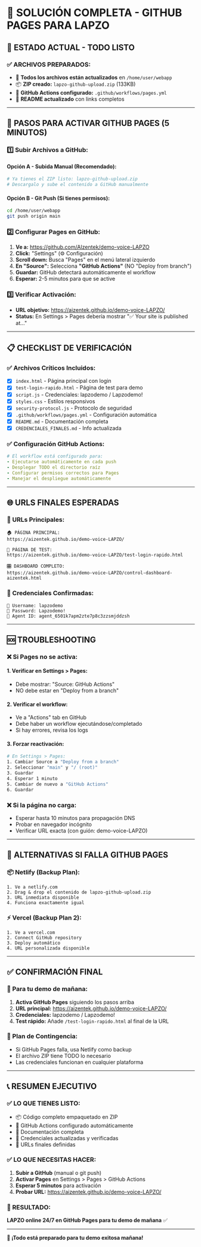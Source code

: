 # 🚀 SOLUCIÓN COMPLETA - GITHUB PAGES PARA LAPZO

## 🎯 **ESTADO ACTUAL - TODO LISTO**

### ✅ **ARCHIVOS PREPARADOS:**
- 📁 **Todos los archivos están actualizados** en `/home/user/webapp`
- 📦 **ZIP creado:** `lapzo-github-upload.zip` (133KB)
- 🔧 **GitHub Actions configurado:** `.github/workflows/pages.yml`
- 📖 **README actualizado** con links completos

---

## 🔧 **PASOS PARA ACTIVAR GITHUB PAGES (5 MINUTOS)**

### **1️⃣ Subir Archivos a GitHub:**

#### **Opción A - Subida Manual (Recomendado):**
```bash
# Ya tienes el ZIP listo: lapzo-github-upload.zip
# Descargalo y sube el contenido a GitHub manualmente
```

#### **Opción B - Git Push (Si tienes permisos):**
```bash
cd /home/user/webapp
git push origin main
```

### **2️⃣ Configurar Pages en GitHub:**
1. **Ve a:** https://github.com/AIzentek/demo-voice-LAPZO
2. **Click:** "Settings" (⚙️ Configuración)
3. **Scroll down:** Busca "Pages" en el menú lateral izquierdo
4. **En "Source":** Selecciona **"GitHub Actions"** (NO "Deploy from branch")
5. **Guardar:** GitHub detectará automáticamente el workflow
6. **Esperar:** 2-5 minutos para que se active

### **3️⃣ Verificar Activación:**
- **URL objetivo:** https://aizentek.github.io/demo-voice-LAPZO/
- **Status:** En Settings > Pages debería mostrar "✅ Your site is published at..."

---

## 📋 **CHECKLIST DE VERIFICACIÓN**

### **✅ Archivos Críticos Incluidos:**
- [x] `index.html` - Página principal con login
- [x] `test-login-rapido.html` - Página de test para demo
- [x] `script.js` - Credenciales: lapzodemo / Lapzodemo!
- [x] `styles.css` - Estilos responsivos
- [x] `security-protocol.js` - Protocolo de seguridad
- [x] `.github/workflows/pages.yml` - Configuración automática
- [x] `README.md` - Documentación completa
- [x] `CREDENCIALES_FINALES.md` - Info actualizada

### **✅ Configuración GitHub Actions:**
```yaml
# El workflow está configurado para:
- Ejecutarse automáticamente en cada push
- Desplegar TODO el directorio raíz
- Configurar permisos correctos para Pages
- Manejar el despliegue automáticamente
```

---

## 🌐 **URLS FINALES ESPERADAS**

### **🎯 URLs Principales:**
```
🏠 PÁGINA PRINCIPAL:
https://aizentek.github.io/demo-voice-LAPZO/

🧪 PÁGINA DE TEST:
https://aizentek.github.io/demo-voice-LAPZO/test-login-rapido.html

🎛️ DASHBOARD COMPLETO:
https://aizentek.github.io/demo-voice-LAPZO/control-dashboard-aizentek.html
```

### **🔐 Credenciales Confirmadas:**
```
👤 Username: lapzodemo
🔐 Password: Lapzodemo!
🤖 Agent ID: agent_6501k7apm2zte7p8c3zzsmjddzsh
```

---

## 🆘 **TROUBLESHOOTING**

### **❌ Si Pages no se activa:**

#### **1. Verificar en Settings > Pages:**
- Debe mostrar: "Source: GitHub Actions"
- NO debe estar en "Deploy from a branch"

#### **2. Verificar el workflow:**
- Ve a "Actions" tab en GitHub
- Debe haber un workflow ejecutándose/completado
- Si hay errores, revisa los logs

#### **3. Forzar reactivación:**
```bash
# En Settings > Pages:
1. Cambiar Source a "Deploy from a branch" 
2. Seleccionar "main" y "/ (root)"
3. Guardar
4. Esperar 1 minuto
5. Cambiar de nuevo a "GitHub Actions"
6. Guardar
```

### **❌ Si la página no carga:**
- Esperar hasta 10 minutos para propagación DNS
- Probar en navegador incógnito
- Verificar URL exacta (con guión: demo-voice-LAPZO)

---

## 🎯 **ALTERNATIVAS SI FALLA GITHUB PAGES**

### **📦 Netlify (Backup Plan):**
```
1. Ve a netlify.com
2. Drag & drop el contenido de lapzo-github-upload.zip
3. URL inmediata disponible
4. Funciona exactamente igual
```

### **⚡ Vercel (Backup Plan 2):**
```
1. Ve a vercel.com
2. Connect GitHub repository
3. Deploy automático
4. URL personalizada disponible
```

---

## ✅ **CONFIRMACIÓN FINAL**

### **🎯 Para tu demo de mañana:**
1. **Activa GitHub Pages** siguiendo los pasos arriba
2. **URL principal:** https://aizentek.github.io/demo-voice-LAPZO/
3. **Credenciales:** lapzodemo / Lapzodemo!
4. **Test rápido:** Añade `/test-login-rapido.html` al final de la URL

### **🚨 Plan de Contingencia:**
- Si GitHub Pages falla, usa Netlify como backup
- El archivo ZIP tiene TODO lo necesario
- Las credenciales funcionan en cualquier plataforma

---

## 📞 **RESUMEN EJECUTIVO**

### **✅ LO QUE TIENES LISTO:**
- 📦 Código completo empaquetado en ZIP
- 🔧 GitHub Actions configurado automáticamente  
- 📖 Documentación completa
- 🔐 Credenciales actualizadas y verificadas
- 🎯 URLs finales definidas

### **✅ LO QUE NECESITAS HACER:**
1. **Subir a GitHub** (manual o git push)
2. **Activar Pages** en Settings > Pages > GitHub Actions
3. **Esperar 5 minutos** para activación
4. **Probar URL:** https://aizentek.github.io/demo-voice-LAPZO/

### **🎉 RESULTADO:**
**LAPZO online 24/7 en GitHub Pages para tu demo de mañana** ✅

---

**🚀 ¡Todo está preparado para tu demo exitosa mañana!**